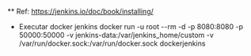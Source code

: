 ** Ref: https://jenkins.io/doc/book/installing/
* Executar docker jenkins
docker run -u root --rm -d -p 8080:8080 -p 50000:50000 -v jenkins-data:/var/jenkins_home/custom -v /var/run/docker.sock:/var/run/docker.sock dockerjenkins
